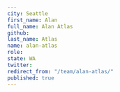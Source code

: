 ```yaml
---
city: Seattle
first_name: Alan
full_name: Alan Atlas
github: 
last_name: Atlas
name: alan-atlas
role: 
state: WA
twitter: 
redirect_from: "/team/alan-atlas/"
published: true
---
```


